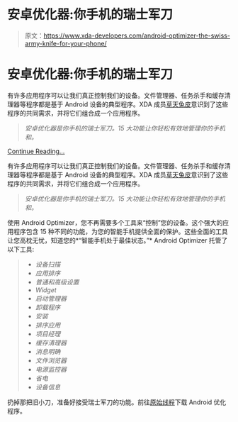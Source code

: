 # 安卓优化器:你手机的瑞士军刀

> 原文：<https://www.xda-developers.com/android-optimizer-the-swiss-army-knife-for-your-phone/>

# 安卓优化器:你手机的瑞士军刀

有许多应用程序可以让我们真正控制我们的设备。文件管理器、任务杀手和缓存清理器等程序都是基于 Android 设备的典型程序。XDA 成员[草天兔皮](http://forum.xda-developers.com/member.php?u=3417830)意识到了这些程序的共同需求，并将它们组合成一个应用程序。

> *安卓优化器是你手机的瑞士军刀。15 大功能让你轻松有效地管理你的手机和。*

[Continue Reading...](http://www.xda-developers.com/?p=25742)

有许多应用程序可以让我们真正控制我们的设备。文件管理器、任务杀手和缓存清理器等程序都是基于 Android 设备的典型程序。XDA 成员[草天兔皮](http://forum.xda-developers.com/member.php?u=3417830)意识到了这些程序的共同需求，并将它们组合成一个应用程序。

> *安卓优化器是你手机的瑞士军刀。15 大功能让你轻松有效地管理你的手机和。*

使用 Android Optimizer，您不再需要多个工具来“控制”您的设备。这个强大的应用程序包含 15 种不同的功能，为您的智能手机提供全面的保护。这些全面的工具让您高枕无忧，知道您的*“智能手机处于最佳状态。”* Android Optimizer 托管了以下工具:

> *   *设备扫描*
> *   *应用排序*
> *   *普通和高级设置*
> *   *Widget*
> *   *启动管理器*
> *   *卸载程序*
> *   *安装*
> *   *排序应用*
> *   *项目经理*
> *   *缓存清理器*
> *   *消息明确*
> *   *文件浏览器*
> *   *电源监控器*
> *   *省电*
> *   *设备信息*

扔掉那把旧小刀，准备好接受瑞士军刀的功能。前往[原始线程](http://forum.xda-developers.com/showthread.php?t=1066060)下载 Android 优化程序。